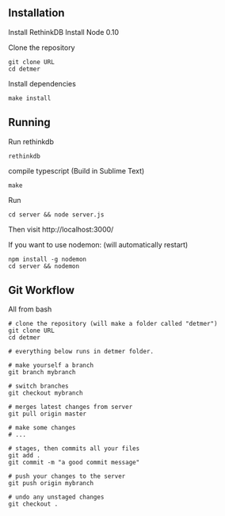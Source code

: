 Installation
-------------

Install RethinkDB
Install Node 0.10

Clone the repository

    git clone URL
    cd detmer

Install dependencies

    make install

Running
-------

Run rethinkdb

    rethinkdb

compile typescript (Build in Sublime Text)

    make

Run

    cd server && node server.js

Then visit http://localhost:3000/

If you want to use nodemon: (will automatically restart)

    npm install -g nodemon
    cd server && nodemon


Git Workflow
-------------

All from bash

    # clone the repository (will make a folder called "detmer")
    git clone URL
    cd detmer

    # everything below runs in detmer folder. 

    # make yourself a branch
    git branch mybranch

    # switch branches
    git checkout mybranch

    # merges latest changes from server
    git pull origin master 

    # make some changes
    # ...

    # stages, then commits all your files
    git add . 
    git commit -m "a good commit message"

    # push your changes to the server
    git push origin mybranch

    # undo any unstaged changes
    git checkout .



